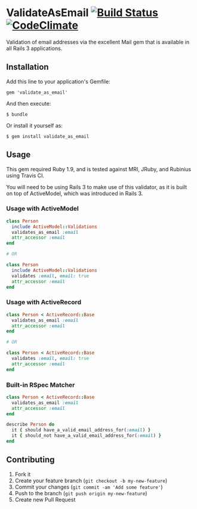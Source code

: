 # ValidateAsEmail [![Build Status](https://secure.travis-ci.org/evently/validate_as_email.png?branch=master)](http://travis-ci.org/evently/validate_as_email) [![CodeClimate](https://codeclimate.com/badge.png)](https://codeclimate.com/github/evently/validate_as_email)

Validation of email addresses via the excellent Mail gem that is
available in all Rails 3 applications.

## Installation

Add this line to your application's Gemfile:

    gem 'validate_as_email'

And then execute:

    $ bundle

Or install it yourself as:

    $ gem install validate_as_email

## Usage

This gem required Ruby 1.9, and is tested against MRI, JRuby, and
Rubinius using Travis CI.

You will need to be using Rails 3 to make use of this validator, as it
is built on top of ActiveModel, which was introduced in Rails 3.

### Usage with ActiveModel

``` ruby
class Person
  include ActiveModel::Validations
  validates_as_email :email
  attr_accessor :email
end

# OR

class Person
  include ActiveModel::Validations
  validates :email, email: true
  attr_accessor :email
end
```

### Usage with ActiveRecord

``` ruby
class Person < ActiveRecord::Base
  validates_as_email :email
  attr_accessor :email
end

# OR

class Person < ActiveRecord::Base
  validates :email, email: true
  attr_accessor :email
end
```

### Built-in RSpec Matcher

``` ruby
class Person < ActiveRecord::Base
  validates_as_email :email
  attr_accessor :email
end

describe Person do
  it { should have_a_valid_email_address_for(:email) }
  it { should_not have_a_valid_email_address_for(:email) }
end
```

## Contributing

1. Fork it
2. Create your feature branch (`git checkout -b my-new-feature`)
3. Commit your changes (`git commit -am 'Add some feature'`)
4. Push to the branch (`git push origin my-new-feature`)
5. Create new Pull Request
